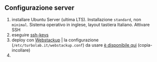 ## Configurazione server

1. installare Ubuntu Server (ultima LTS). Installazione `standard`, non `minimal`. Sistema operativo in inglese, layout tastiera Italiano. Attivare SSH
2. eseguire [ssh-keys](https://github.com/ZaneCEO/ssh-keys)
3. deploy con [Webstackup](https://github.com/TurboLabIt/webstackup) | la configurazione (`/etc/turbolab.it/webstackup.conf`) da usare [è disponibile qui](https://github.com/TurboLabIt/TurboLab.it/blob/main/config/custom/webstackup.conf) (copia-incollare)
4. 
